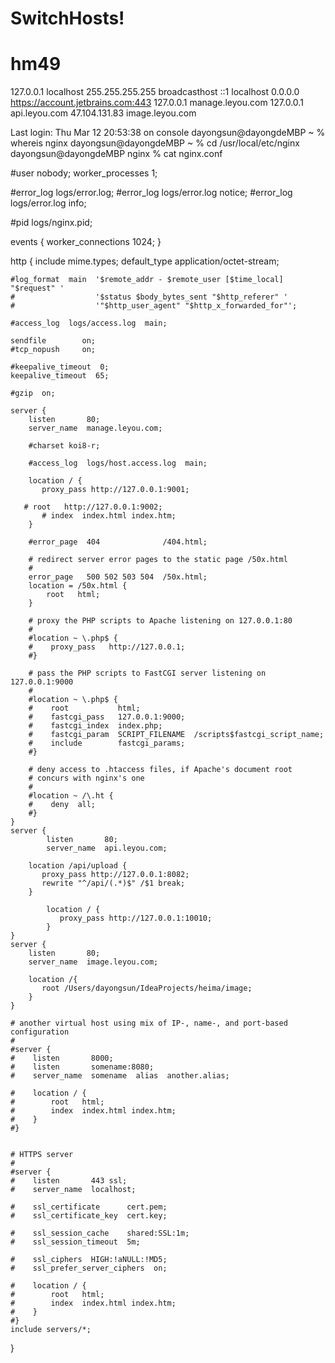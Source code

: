 # SwitchHosts!

# hm49
127.0.0.1	localhost
255.255.255.255	broadcasthost
::1             localhost
0.0.0.0 https://account.jetbrains.com:443
127.0.0.1 manage.leyou.com
127.0.0.1 api.leyou.com
47.104.131.83 image.leyou.com


Last login: Thu Mar 12 20:53:38 on console
dayongsun@dayongdeMBP ~ % whereis nginx
dayongsun@dayongdeMBP ~ % cd /usr/local/etc/nginx 
dayongsun@dayongdeMBP nginx % cat nginx.conf

#user  nobody;
worker_processes  1;

#error_log  logs/error.log;
#error_log  logs/error.log  notice;
#error_log  logs/error.log  info;

#pid        logs/nginx.pid;


events {
    worker_connections  1024;
}


http {
    include       mime.types;
    default_type  application/octet-stream;

    #log_format  main  '$remote_addr - $remote_user [$time_local] "$request" '
    #                  '$status $body_bytes_sent "$http_referer" '
    #                  '"$http_user_agent" "$http_x_forwarded_for"';

    #access_log  logs/access.log  main;

    sendfile        on;
    #tcp_nopush     on;

    #keepalive_timeout  0;
    keepalive_timeout  65;

    #gzip  on;

    server {
        listen       80;
        server_name  manage.leyou.com;

        #charset koi8-r;

        #access_log  logs/host.access.log  main;

        location / {
           proxy_pass http://127.0.0.1:9001;
	  
	   # root   http://127.0.0.1:9002;
           # index  index.html index.htm;
        }

        #error_page  404              /404.html;

        # redirect server error pages to the static page /50x.html
        #
        error_page   500 502 503 504  /50x.html;
        location = /50x.html {
            root   html;
        }

        # proxy the PHP scripts to Apache listening on 127.0.0.1:80
        #
        #location ~ \.php$ {
        #    proxy_pass   http://127.0.0.1;
        #}

        # pass the PHP scripts to FastCGI server listening on 127.0.0.1:9000
        #
        #location ~ \.php$ {
        #    root           html;
        #    fastcgi_pass   127.0.0.1:9000;
        #    fastcgi_index  index.php;
        #    fastcgi_param  SCRIPT_FILENAME  /scripts$fastcgi_script_name;
        #    include        fastcgi_params;
        #}

        # deny access to .htaccess files, if Apache's document root
        # concurs with nginx's one
        #
        #location ~ /\.ht {
        #    deny  all;
        #}
    }
 	server {
        	listen       80;
        	server_name  api.leyou.com;

		location /api/upload {
		   proxy_pass http://127.0.0.1:8082;
		   rewrite "^/api/(.*)$" /$1 break;
		}

	        location / {
        	   proxy_pass http://127.0.0.1:10010;
        	}
	}
	server {
		listen	     80;
		server_name  image.leyou.com;
		
		location /{
		   root /Users/dayongsun/IdeaProjects/heima/image;
		}
	}

    # another virtual host using mix of IP-, name-, and port-based configuration
    #
    #server {
    #    listen       8000;
    #    listen       somename:8080;
    #    server_name  somename  alias  another.alias;

    #    location / {
    #        root   html;
    #        index  index.html index.htm;
    #    }
    #}


    # HTTPS server
    #
    #server {
    #    listen       443 ssl;
    #    server_name  localhost;

    #    ssl_certificate      cert.pem;
    #    ssl_certificate_key  cert.key;

    #    ssl_session_cache    shared:SSL:1m;
    #    ssl_session_timeout  5m;

    #    ssl_ciphers  HIGH:!aNULL:!MD5;
    #    ssl_prefer_server_ciphers  on;

    #    location / {
    #        root   html;
    #        index  index.html index.htm;
    #    }
    #}
    include servers/*;
}
